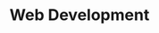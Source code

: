 ---
title: Web Development
layout: veranstaltung
studiengang: Advanced module in study program <a href="https://www.medieninformatik.th-koeln.de/study/bachelor/">Media Informatics (Bachelor's Program)</a>
weitere-infos: 4. term
angeboten-im: is held every summer term
website: https://th-koeln.github.io/mi-bachelor-webdevelopment/
published: true
tags: webdev, webdevelopment, IoT, websecurity, frontenddevelopment, frameworks, medieninformatik
---